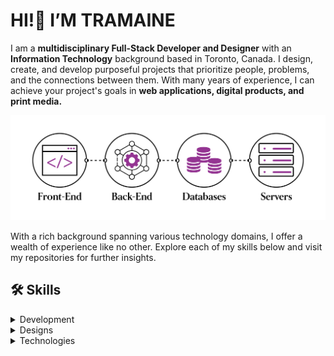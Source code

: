 # HI!👋 I’M TRAMAINE 

I am a **multidisciplinary Full-Stack Developer and Designer** with an **Information Technology** background based in Toronto, Canada. I design, create, and develop purposeful projects that prioritize people, problems, and the connections between them. With many years of experience, I can achieve your project's goals in **web applications, digital products, and print media.**

![My Profile Picture](https://github.com/tramainegarner/tramainegarner/blob/main/TramaineGarner_FullStackDeveloper.png)

With a rich background spanning various technology domains, I offer a wealth of experience like no other. Explore each of my skills below and visit my repositories for further insights.

## 🛠️ Skills
<details>
<summary>Development</summary>

- [Markup Languages]: HTML • DTD • SVG • XML • XSD • XSL • XSLT
- **Query Languages:** XQuery • XPath
- **Styling & Preprocessor Languages:** CSS • Sass • Less
- **Programming Languages:** JavaScript • TypeScript • Java • PHP • Python • C • C++ • Bash • Swift
- **Web Development Frameworks:** Angular2+ • Django • Express • Laravel • Vue
- **UI Frameworks:** SwiftUI • UIKit • Bootstrap
- **Libraries:** React • jQuery
- **Software Stacks:** LAMP • MEAN • MERN • MEVN
- **Databases:** NoSQL • MongoDB • SQL • MySQL • PostgreSQL

</details>

<details>
<summary>Designs</summary>

- **Design Tools:** Pen & Paper • Box Cutter • Sketch • Figma • Miro • Hotjar
- **Adobe CC:** Photoshop® • Illustrator® • InDesign® • Dreamweaver • Dimension® • Aero® • After Effects® • Premiere Pro®
- **Design Deliverables:** User Interviews & Focus Groups • Competitive Audit • Diary Studies • Personas • User Stories • Use Cases and Scenarios • Task Analysis • Taxonomies • Content Audit • Heuristic Analysis • Accessibility Analysis • Mental Models • Ideation Sketches • Mood Boards • Wireframes • Mock-ups • Prototypes • Pattern Libraries & Design Systems • Sitemaps • Card Sorting • Usability Testing • A/B Testing • Eye Tracking • Quantitative Surveys • Task Flows • Storyboards • Journey Maps

</details>

<details>
<summary>Technologies</summary>

- **DevOps & Tools:** Git & GitHub • Jenkins • CI/CD pipelines
- **Operating System:** Linux (Ubuntu, Red Hat, Gentoo) • Windows Server • macOS
- **Networking:** TCP/IP • DNS • DHCP • VPNs
- **Security & Automation:** Cybersecurity principles • SSL/TLS • Bash scripting, Python scripting for automation

</details>
